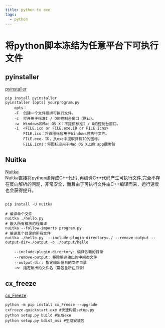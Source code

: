 ```yaml
---
title: python to exe
tags:
  - python
---
```


# 将python脚本冻结为任意平台下可执行文件  
## pyinstaller  

[pyinstaller](https://www.pyinstaller.org/)

```shell
pip install pyinstaller
pyinstaller [opts] yourprogram.py 
	opts：
	-F  创建一个文件捆绑可执行文件。
	-c  打开用于标准I / O的控制台窗口（默认）。
	-w  Windows和Mac OS X：不提供标准I / O的控制台窗口。
	-i  <FILE.ico or FILE.exe,ID or FILE.icns>
		FILE.ico：将该图标应用于Windows可执行文件。
		FILE.exe，ID，从exe中提取具有ID的图标。
		FILE.icns：将图标应用于Mac OS X上的.app捆绑包
```

## Nuitka

[Nuitka](http://nuitka.net/)  
Nuitka直接将python编译成C++代码 ,再编译C++代码产生可执行文件,完全不存在反向解析的问题，非常安全，而且由于可执行文件由C++编译而来，运行速度也会获得提升。

```shell

pip install -U nuitka

# 编译单个文件
nuitka ./hello.py
# 嵌入所有模块的程编译 
nuitka --follow-imports program.py
# 编译某个目录的所有文件
nuitka ./hello.py  --include-plugin-directory=./ --remove-output --output-dir=./output -o ./output/hello        

	--include-plugin-directory: 编译依赖的目录
	--remove-output: 移除编译输出的中间态文件
	--output-dir: 指定输出信息的文件目录
	-o: 指定输出的文件名（需包含所在目录）

```




## cx_freeze  

[cx_Freeze](https://anthony-tuininga.github.io/cx_Freeze/)

```shell
python -m pip install cx_Freeze --upgrade
cxfreeze-quickstart.exe	#快速构建setup.py
python setup.py build #生成exe
python setup.py bdist_msi #生成安装包
```

